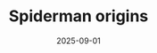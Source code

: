 ---
title: "Spiderman origins"
src: "/photos/mocespider2.webp"
alt: "Araña de campo encontrada en poza."
w: 2560
h: 1440
date: 2025-09-01
category: macro
tags: ["araña"]
featured: true
---